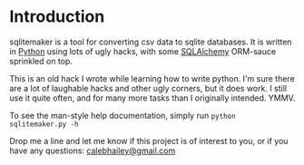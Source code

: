 # Introduction

sqlitemaker is a tool for converting csv data to sqlite databases. It is 
written in [Python][python] using lots of ugly hacks, with some 
[SQLAlchemy][sqlalchemy] ORM-sauce sprinkled on top. 

This is an old hack I wrote while learning how to write python. I'm sure there 
are a lot of laughable hacks and other ugly corners, but it does work. I still 
use it quite often, and for many more tasks than I originally intended. YMMV.

To see the man-style help documentation, simply run `python sqlitemaker.py -h` 

Drop me a line and let me know if this project is of interest to you, or if you
have any questions: [calebhailey@gmail.com](mailto:calebhailey@gmail.com)

[python]: http://www.python.org "Python"
[sqlalchemy]: http://www.sqlalchemy.org/ "SQLAlchemy - The Database Toolkit for Python"
